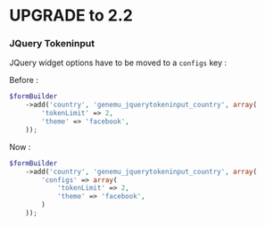 UPGRADE to 2.2
==============

### JQuery Tokeninput

JQuery widget options have to be moved to a ```configs``` key :

Before :
``` php
$formBuilder
    ->add('country', 'genemu_jquerytokeninput_country', array(
        'tokenLimit' => 2,
        'theme' => 'facebook',
    ));
```
Now :
``` php
$formBuilder
    ->add('country', 'genemu_jquerytokeninput_country', array(
        'configs' => array(
            'tokenLimit' => 2,
            'theme' => 'facebook',
        )
    ));
```
